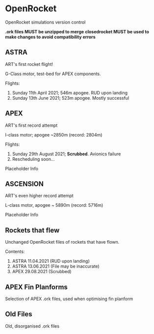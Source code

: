 # OpenRocket
OpenRocket simulations version control

**.ork files MUST be unzipped to merge**
**closedrocket MUST be used to make changes to avoid compatibility errors**

## ASTRA
ART's first rocket flight!

G-Class motor, test-bed for APEX components.

Flights:
1) Sunday 11th April 2021; 546m apogee. RUD upon landing
2) Sunday 13th June 2021; 523m apogee. Mostly successful

## APEX

ART's first record attempt

I-class motor; apogee ~2850m (record: 2804m)

Flights:
1) Sunday 29th August 2021; **Scrubbed**. Avionics failure
2) Rescheduling soon...

<!-- APEX Info Start -->

Placeholder Info

<!-- APEX Info End -->

## ASCENSION
ART's even higher record attempt

L-class motor, apogee ~ 5890m (record: 5716m)

<!-- ASCENSION Info Start -->

Placeholder Info

<!-- ASCENSION Info End -->

## Rockets that flew
Unchanged OpenRocket files of rockets that have flown.

Contents:
1) ASTRA 11.04.2021 (RUD upon landing)
2) ASTRA 13.06.2021 (File may be inaccurate)
3) APEX 29.08.2021 (Scrubbed)

## APEX Fin Planforms
Selection of APEX .ork files, used when optimising fin planform

## Old Files
Old, disorganised .ork files
